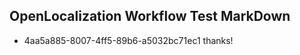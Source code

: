 ## OpenLocalization Workflow Test MarkDown
* 4aa5a885-8007-4ff5-89b6-a5032bc71ec1 thanks!

<!--HONumber=Aug16_HO1-->


